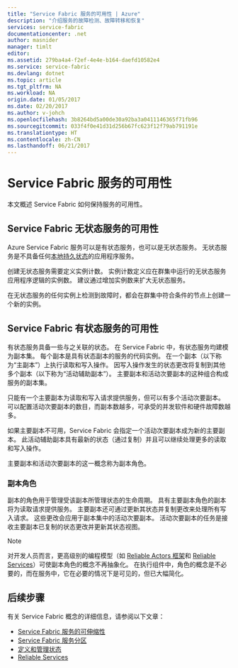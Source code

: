 ```yaml
---
title: "Service Fabric 服务的可用性 | Azure"
description: "介绍服务的故障检测、故障转移和恢复"
services: service-fabric
documentationcenter: .net
author: masnider
manager: timlt
editor: 
ms.assetid: 279ba4a4-f2ef-4e4e-b164-daefd10582e4
ms.service: service-fabric
ms.devlang: dotnet
ms.topic: article
ms.tgt_pltfrm: NA
ms.workload: NA
origin.date: 01/05/2017
ms.date: 02/20/2017
ms.author: v-johch
ms.openlocfilehash: 3b8264bd5a00de30a92ba3a0411146365f71fb96
ms.sourcegitcommit: 033f4f0e41d31d256b67fc623f12f79ab791191e
ms.translationtype: HT
ms.contentlocale: zh-CN
ms.lasthandoff: 06/21/2017
---
```

# <a name="availability-of-service-fabric-services"></a>Service Fabric 服务的可用性
本文概述 Service Fabric 如何保持服务的可用性。

## <a name="availability-of-service-fabric-stateless-services"></a>Service Fabric 无状态服务的可用性
Azure Service Fabric 服务可以是有状态服务，也可以是无状态服务。 无状态服务是不具备任何[本地持久状态](./service-fabric-concepts-state.md)的应用程序服务。

创建无状态服务需要定义实例计数。 实例计数定义应在群集中运行的无状态服务应用程序逻辑的实例数。 建议通过增加实例数来扩大无状态服务。

在无状态服务的任何实例上检测到故障时，都会在群集中符合条件的节点上创建一个新的实例。

## <a name="availability-of-service-fabric-stateful-services"></a>Service Fabric 有状态服务的可用性
有状态服务具备一些与之关联的状态。 在 Service Fabric 中，有状态服务均建模为副本集。 每个副本是具有状态副本的服务的代码实例。 在一个副本（以下称为“主副本”）上执行读取和写入操作。 因写入操作发生的状态更改将复制到其他多个副本（以下称为“活动辅助副本”）。 主要副本和活动次要副本的这种组合构成服务的副本集。

只能有一个主要副本为读取和写入请求提供服务，但可以有多个活动次要副本。 可以配置活动次要副本的数目，而副本数越多，可承受的并发软件和硬件故障数越多。

如果主要副本不可用，Service Fabric 会指定一个活动次要副本成为新的主要副本。 此活动辅助副本具有最新的状态（通过复制）并且可以继续处理更多的读取和写入操作。

主要副本和活动次要副本的这一概念称为副本角色。

### <a name="replica-roles"></a>副本角色
副本的角色用于管理受该副本所管理状态的生命周期。 具有主要副本角色的副本将为读取请求提供服务。 主要副本还可通过更新其状态并复制更改来处理所有写入请求。 这些更改会应用于副本集中的活动次要副本。 活动次要副本的任务是接收主要副本已复制的状态更改并更新其状态视图。

> [!NOTE]
> 对开发人员而言，更高级别的编程模型（如 [Reliable Actors 框架](./service-fabric-reliable-actors-introduction.md)和 [Reliable Services](./service-fabric-reliable-services-introduction.md)）可使副本角色的概念不再抽象化。 在执行组件中，角色的概念是不必要的，而在服务中，它在必要的情况下是可见的，但已大幅简化。
>
>

## <a name="next-steps"></a>后续步骤
有关 Service Fabric 概念的详细信息，请参阅以下文章：

- [Service Fabric 服务的可伸缩性](./service-fabric-concepts-scalability.md)
- [Service Fabric 服务分区](./service-fabric-concepts-partitioning.md)
- [定义和管理状态](./service-fabric-concepts-state.md)
- [Reliable Services](./service-fabric-reliable-services-introduction.md)